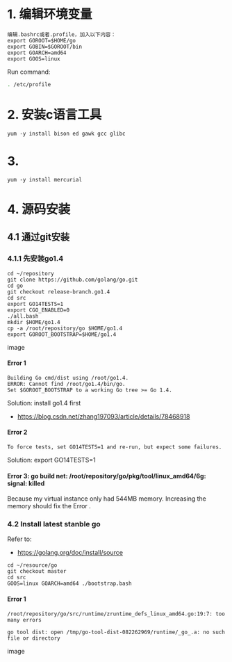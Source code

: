 # 1. 编辑环境变量
```
编辑.bashrc或者.profile，加入以下内容： 
export GOROOT=$HOME/go 
export GOBIN=$GOROOT/bin 
export GOARCH=amd64 
export GOOS=linux 
```
Run command:
```sh
. /etc/profile
```

# 2. 安装c语言工具
```
yum -y install bison ed gawk gcc glibc
```

# 3. 
```
yum -y install mercurial
```

# 4. 源码安装
## 4.1 通过git安装
### 4.1.1 先安装go1.4
```
cd ~/repository
git clone https://github.com/golang/go.git
cd go
git checkout release-branch.go1.4
cd src
export GO14TESTS=1
export CGO_ENABLED=0
./all.bash
mkdir $HOME/go1.4
cp -a /root/repository/go $HOME/go1.4
export GOROOT_BOOTSTRAP=$HOME/go1.4
```
image


####  Error 1
```
Building Go cmd/dist using /root/go1.4.
ERROR: Cannot find /root/go1.4/bin/go.
Set $GOROOT_BOOTSTRAP to a working Go tree >= Go 1.4.
```
Solution: install go1.4 first
- https://blog.csdn.net/zhang197093/article/details/78468918

#### Error 2
```
To force tests, set GO14TESTS=1 and re-run, but expect some failures.
```

Solution: export GO14TESTS=1

#### Error 3: go build net: /root/repository/go/pkg/tool/linux_amd64/6g: signal: killed
Because my virtual instance only had 544MB memory. Increasing the memory should fix the Error .

### 4.2 Install latest stanble go
Refer to:
- https://golang.org/doc/install/source

```
cd ~/resource/go
git checkout master
cd src
GOOS=linux GOARCH=amd64 ./bootstrap.bash
```
#### Error 1
```
/root/repository/go/src/runtime/zruntime_defs_linux_amd64.go:19:7: too many errors

go tool dist: open /tmp/go-tool-dist-082262969/runtime/_go_.a: no such file or directory
```
image
